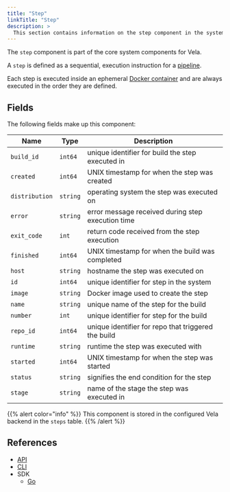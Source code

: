 ```yaml
---
title: "Step"
linkTitle: "Step"
description: >
  This section contains information on the step component in the system.
---
```


The `step` component is part of the core system components for Vela.

A `step` is defined as a sequential, execution instruction for a [pipeline](/docs/concepts/pipeline).

Each step is executed inside an ephemeral [Docker container](https://www.docker.com/resources/what-container) and are always executed in the order they are defined.

## Fields

The following fields make up this component:

| Name           | Type     | Description                                         |
| -------------- | -------- | --------------------------------------------------- |
| `build_id`     | `int64`  | unique identifier for build the step executed in    |
| `created`      | `int64`  | UNIX timestamp for when the step was created        |
| `distribution` | `string` | operating system the step was executed on           |
| `error`        | `string` | error message received during step execution time   |
| `exit_code`    | `int`    | return code received from the step execution        |
| `finished`     | `int64`  | UNIX timestamp for when the build was completed     |
| `host`         | `string` | hostname the step was executed on                   |
| `id`           | `int64`  | unique identifier for step in the system            |
| `image`        | `string` | Docker image used to create the step                |
| `name`         | `string` | unique name of the step for the build               |
| `number`       | `int`    | unique identifier for step for the build            |
| `repo_id`      | `int64`  | unique identifier for repo that triggered the build |
| `runtime`      | `string` | runtime the step was executed with                  |
| `started`      | `int64`  | UNIX timestamp for when the step was started        |
| `status`       | `string` | signifies the end condition for the step            |
| `stage`        | `string` | name of the stage the step was executed in          |

{{% alert color="info" %}}
This component is stored in the configured Vela backend in the `steps` table.
{{% /alert %}}

## References

* [API](/docs/api/step)
* [CLI](/docs/cli/step)
* SDK
  * [Go](/docs/sdk/go/step)
